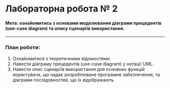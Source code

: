 # Лабораторна робота № 2

#### Мета: ознайомитись з основами моделювання діаграми прецедентів (use-case diagram) та опису сценаріїв використання.
---
### План роботи: 
1.  Ознайомитися з теоретичними відомостями. 
2.  Навести діаграму прецедентів (use-case diagram) у нотації UML. 
3.  Навести опис сценаріїв використання для основних функцій користувача, що надає розроблюване програмне забезпечення, та діаграми послідовностей, що їх відображають